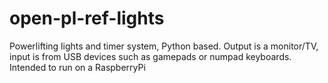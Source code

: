 # open-pl-ref-lights
Powerlifting lights and timer system, Python based.  Output is a monitor/TV, input is from USB devices such as gamepads or numpad keyboards.  Intended to run on a RaspberryPi
